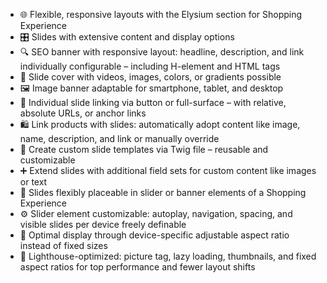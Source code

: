 - 🌐 Flexible, responsive layouts with the Elysium section for Shopping Experience  
- 🎛️ Slides with extensive content and display options  
- 🔍 SEO banner with responsive layout: headline, description, and link individually configurable – including H-element and HTML tags  
- 🎥 Slide cover with videos, images, colors, or gradients possible  
- 🖼️ Image banner adaptable for smartphone, tablet, and desktop  
- 🔗 Individual slide linking via button or full-surface – with relative, absolute URLs, or anchor links  
- 🛍️ Link products with slides: automatically adopt content like image, name, description, and link or manually override  
- 🧩 Create custom slide templates via Twig file – reusable and customizable  
- ➕ Extend slides with additional field sets for custom content like images or text  
- 🧱 Slides flexibly placeable in slider or banner elements of a Shopping Experience  
- ⚙️ Slider element customizable: autoplay, navigation, spacing, and visible slides per device freely definable  
- 📐 Optimal display through device-specific adjustable aspect ratio instead of fixed sizes  
- 🚀 Lighthouse-optimized: picture tag, lazy loading, thumbnails, and fixed aspect ratios for top performance and fewer layout shifts
